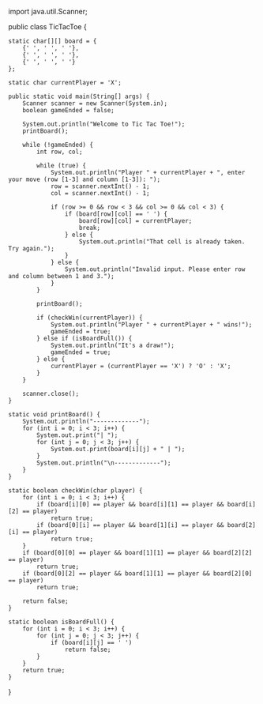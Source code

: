 import java.util.Scanner;

public class TicTacToe {

    static char[][] board = {
        {' ', ' ', ' '},
        {' ', ' ', ' '},
        {' ', ' ', ' '}
    };

    static char currentPlayer = 'X';

    public static void main(String[] args) {
        Scanner scanner = new Scanner(System.in);
        boolean gameEnded = false;

        System.out.println("Welcome to Tic Tac Toe!");
        printBoard();

        while (!gameEnded) {
            int row, col;

            while (true) {
                System.out.println("Player " + currentPlayer + ", enter your move (row [1-3] and column [1-3]): ");
                row = scanner.nextInt() - 1;
                col = scanner.nextInt() - 1;

                if (row >= 0 && row < 3 && col >= 0 && col < 3) {
                    if (board[row][col] == ' ') {
                        board[row][col] = currentPlayer;
                        break;
                    } else {
                        System.out.println("That cell is already taken. Try again.");
                    }
                } else {
                    System.out.println("Invalid input. Please enter row and column between 1 and 3.");
                }
            }

            printBoard();

            if (checkWin(currentPlayer)) {
                System.out.println("Player " + currentPlayer + " wins!");
                gameEnded = true;
            } else if (isBoardFull()) {
                System.out.println("It's a draw!");
                gameEnded = true;
            } else {
                currentPlayer = (currentPlayer == 'X') ? 'O' : 'X';
            }
        }

        scanner.close();
    }

    static void printBoard() {
        System.out.println("-------------");
        for (int i = 0; i < 3; i++) {
            System.out.print("| ");
            for (int j = 0; j < 3; j++) {
                System.out.print(board[i][j] + " | ");
            }
            System.out.println("\n-------------");
        }
    }

    static boolean checkWin(char player) {
        for (int i = 0; i < 3; i++) {
            if (board[i][0] == player && board[i][1] == player && board[i][2] == player)
                return true;
            if (board[0][i] == player && board[1][i] == player && board[2][i] == player)
                return true;
        }
        if (board[0][0] == player && board[1][1] == player && board[2][2] == player)
            return true;
        if (board[0][2] == player && board[1][1] == player && board[2][0] == player)
            return true;

        return false;
    }

    static boolean isBoardFull() {
        for (int i = 0; i < 3; i++) {
            for (int j = 0; j < 3; j++) {
                if (board[i][j] == ' ')
                    return false;
            }
        }
        return true;
    }
}
